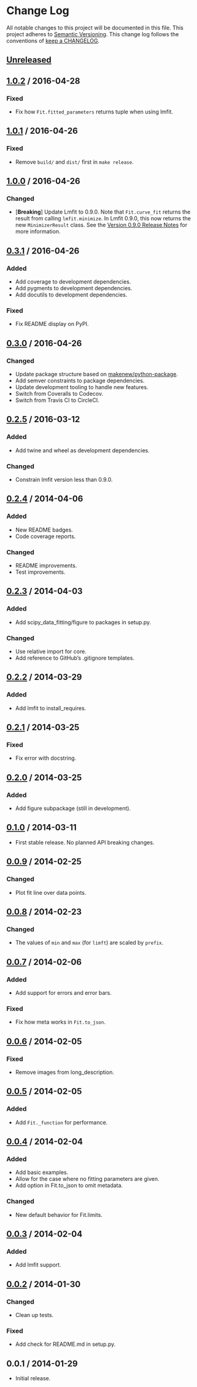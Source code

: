 # Change Log

All notable changes to this project will be documented in this file.
This project adheres to [Semantic Versioning](http://semver.org/).
This change log follows the conventions of
[keep a CHANGELOG](http://keepachangelog.com/).

## [Unreleased][Unreleased]

## [1.0.2] / 2016-04-28

### Fixed

- Fix how `Fit.fitted_parameters` returns tuple when using lmfit.

## [1.0.1] / 2016-04-26

### Fixed

- Remove `build/` and `dist/` first in `make release`.

## [1.0.0] / 2016-04-26

### Changed

- [**Breaking**] Update Lmfit to 0.9.0.
  Note that `Fit.curve_fit` returns the result from calling `lmfit.minimize`.
  In Lmfit 0.9.0, this now returns the new `MinimizerResult` class.
  See the [Version 0.9.0 Release Notes] for more information.

[Version 0.9.0 Release Notes]: https://lmfit.github.io/lmfit-py/whatsnew.html#whatsnew-090-label

## [0.3.1] / 2016-04-26

### Added

- Add coverage to development dependencies.
- Add pygments to development dependencies.
- Add docutils to development dependencies.

### Fixed

- Fix README display on PyPI.

## [0.3.0] / 2016-04-26

### Changed

- Update package structure based on [makenew/python-package].
- Add semver constraints to package dependencies.
- Update development tooling to handle new features.
- Switch from Coveralls to Codecov.
- Switch from Travis CI to CircleCI.

[makenew/python-package]: https://github.com/makenew/python-package

## [0.2.5] / 2016-03-12

### Added

- Add twine and wheel as development dependencies.

### Changed

- Constrain lmfit version less than 0.9.0.

## [0.2.4] / 2014-04-06

### Added

- New README badges.
- Code coverage reports.

### Changed

- README improvements.
- Test improvements.

## [0.2.3] / 2014-04-03

### Added

- Add scipy_data_fitting/figure to packages in setup.py.

### Changed

- Use relative import for core.
- Add reference to GitHub’s .gitignore templates.

## [0.2.2] / 2014-03-29

### Added

- Add lmfit to install_requires.

## [0.2.1] / 2014-03-25

### Fixed

- Fix error with docstring.

## [0.2.0] / 2014-03-25

### Added

- Add figure subpackage (still in development).

## [0.1.0] / 2014-03-11

- First stable release. No planned API breaking changes.

## [0.0.9] / 2014-02-25

### Changed

- Plot fit line over data points.

## [0.0.8] / 2014-02-23

### Changed

- The values of `min` and `max` (for `limft`) are scaled by `prefix`.

## [0.0.7] / 2014-02-06

### Added

- Add support for errors and error bars.

### Fixed

- Fix how meta works in `Fit.to_json`.

## [0.0.6] / 2014-02-05

### Fixed

- Remove images from long_description.

## [0.0.5] / 2014-02-05

### Added

- Add `Fit._function` for performance.

## [0.0.4] / 2014-02-04

### Added

- Add basic examples.
- Allow for the case where no fitting parameters are given.
- Add option in Fit.to_json to omit metadata.

### Changed

- New default behavior for Fit.limits.

## [0.0.3] / 2014-02-04

### Added

- Add lmfit support.

## [0.0.2] / 2014-01-30

### Changed

- Clean up tests.

### Fixed

- Add check for README.md in setup.py.

## 0.0.1 / 2014-01-29

- Initial release.

[Unreleased]: https://github.com/razor-x/scipy-data_fitting/compare/v1.0.2...HEAD
[1.0.2]: https://github.com/razor-x/scipy-data_fitting/compare/v1.0.1...v1.0.2
[1.0.1]: https://github.com/razor-x/scipy-data_fitting/compare/v1.0.0...v1.0.1
[1.0.0]: https://github.com/razor-x/scipy-data_fitting/compare/v0.3.1...v1.0.0
[0.3.1]: https://github.com/razor-x/scipy-data_fitting/compare/v0.3.0...v0.3.1
[0.3.0]: https://github.com/razor-x/scipy-data_fitting/compare/v0.2.5...v0.3.0
[0.2.5]: https://github.com/razor-x/scipy-data_fitting/compare/v0.2.4...v0.2.5
[0.2.4]: https://github.com/razor-x/scipy-data_fitting/compare/v0.2.3...v0.2.4
[0.2.3]: https://github.com/razor-x/scipy-data_fitting/compare/v0.2.2...v0.2.3
[0.2.2]: https://github.com/razor-x/scipy-data_fitting/compare/v0.2.1...v0.2.2
[0.2.1]: https://github.com/razor-x/scipy-data_fitting/compare/v0.2.0...v0.2.1
[0.2.0]: https://github.com/razor-x/scipy-data_fitting/compare/v0.1.0...v0.2.0
[0.1.0]: https://github.com/razor-x/scipy-data_fitting/compare/v0.0.9...v0.1.0
[0.0.9]: https://github.com/razor-x/scipy-data_fitting/compare/v0.0.8...v0.0.9
[0.0.8]: https://github.com/razor-x/scipy-data_fitting/compare/v0.0.7...v0.0.8
[0.0.7]: https://github.com/razor-x/scipy-data_fitting/compare/v0.0.6...v0.0.7
[0.0.6]: https://github.com/razor-x/scipy-data_fitting/compare/v0.0.5...v0.0.6
[0.0.5]: https://github.com/razor-x/scipy-data_fitting/compare/v0.0.4...v0.0.5
[0.0.4]: https://github.com/razor-x/scipy-data_fitting/compare/v0.0.3...v0.0.4
[0.0.3]: https://github.com/razor-x/scipy-data_fitting/compare/v0.0.2...v0.0.3
[0.0.2]: https://github.com/razor-x/scipy-data_fitting/compare/v0.0.1...v0.0.2
